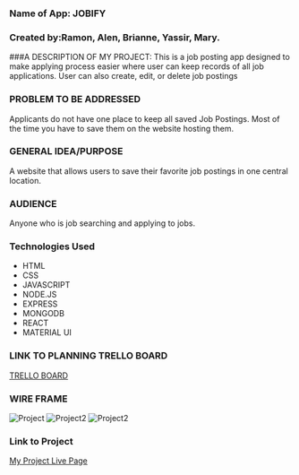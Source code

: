 ### Name of App: JOBIFY
### Created by:Ramon, Alen, Brianne, Yassir, Mary.

###A DESCRIPTION OF MY PROJECT: This is a job posting app designed to make applying process easier where user can keep records of all job applications. User can also create, edit, or delete job postings
### PROBLEM TO BE ADDRESSED
Applicants do not have one place to keep all saved Job Postings. Most of the time you have to save them on the website hosting them.
### GENERAL IDEA/PURPOSE
A website that allows users to save their favorite job postings in one central location.
### AUDIENCE
Anyone who is job searching and applying to jobs.

### Technologies Used

- HTML
- CSS
- JAVASCRIPT
- NODE.JS
- EXPRESS
- MONGODB
- REACT
- MATERIAL UI


### LINK TO PLANNING TRELLO BOARD
[TRELLO BOARD](https://trello.com/b/Uo1hPrCY/jobify
)
### WIRE FRAME
![Project](images/frontpage.png)
![Project2](images/addjob.png)
![Project2](images/index.png)





### Link to Project
[My Project Live Page]()
